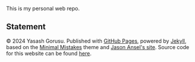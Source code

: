 This is my personal web repo. 


## Statement

© 2024 Yasash Gorusu. Published with [GitHub Pages](https://pages.github.com/), powered by [Jekyll](https://jekyllrb.com/), based on the [Minimal Mistakes](https://mademistakes.com/) theme and [Jason Ansel's site](https://github.com/jansel/jansel.github.io). Source code for this website can be found [here](https://github.com/yaruup/yaruup.github.io/).
